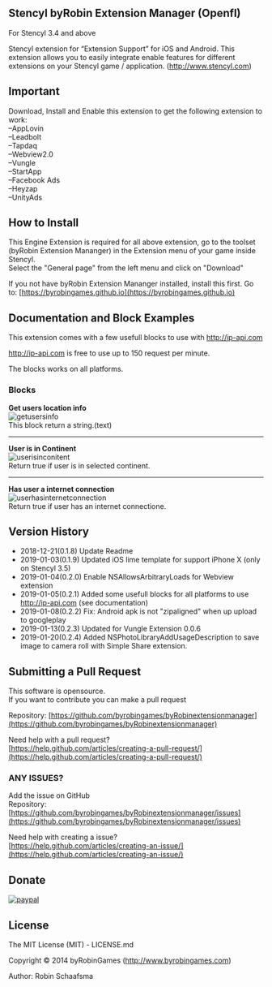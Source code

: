 ## Stencyl byRobin Extension Manager (Openfl)

For Stencyl 3.4 and above

Stencyl extension for “Extension Support”  for iOS and Android. This extension allows you to easily integrate enable features for different extensions on your Stencyl game / application. (http://www.stencyl.com)

## Important

Download, Install and Enable this extension to get the following extension to work:<br>
–AppLovin<br> 
–Leadbolt<br> 
–Tapdaq<br> 
–Webview2.0<br> 
–Vungle<br> 
–StartApp<br> 
–Facebook Ads<br> 
–Heyzap<br> 
–UnityAds<br> 

## How to Install

This Engine Extension is required for all above extension, go to the toolset (byRobin Extension Mananger) in the Extension menu of your game inside Stencyl.<br/>
Select the "General page" from the left menu and click on "Download"

If you not have byRobin Extension Mananger installed, install this first.
Go to: [https://byrobingames.github.io](https://byrobingames.github.io)

## Documentation and Block Examples

This extension comes with a few usefull blocks to use with http://ip-api.com

http://ip-api.com is free to use up to 150 request per minute.

The blocks works on all platforms.

### Blocks

**Get users location info** <br/>
  ![getusersinfo](https://byrobingames.github.io/img/byrobinextensionmanager/getusersinfo.png)<br/>
  This block return a string.(text)
  
  <hr/>
  
  **User is in Continent** <br/>
  ![userisinconitent](https://byrobingames.github.io/img/byrobinextensionmanager/userisinconitent.png)<br/>
  Return true if user is in selected continent.
  
  <hr/>
  
  **Has user a internet connection** <br/>
  ![userhasinternetconnection](https://byrobingames.github.io/img/byrobinextensionmanager/userhasinternetconnection.png)<br/>
  Return true if user has an internet connectione.
  
## Version History

- 2018-12-21(0.1.8) Update Readme
- 2019-01-03(0.1.9) Updated iOS  lime template for support iPhone X (only on Stencyl 3.5)
- 2019-01-04(0.2.0) Enable NSAllowsArbitraryLoads for Webview extension
- 2019-01-05(0.2.1) Added some usefull blocks for all platforms to use http://ip-api.com (see documentation)
- 2019-01-08(0.2.2) Fix: Android  apk is not "zipaligned"  when up upload to googleplay
- 2019-01-13(0.2.3) Updated for Vungle Extension 0.0.6
- 2019-01-20(0.2.4) Added NSPhotoLibraryAddUsageDescription to save image to camera roll with Simple Share extension.

## Submitting a Pull Request

This software is opensource.<br/>
If you want to contribute you can make a pull request

Repository: [https://github.com/byrobingames/byRobinextensionmanager](https://github.com/byrobingames/byRobinextensionmanager)

Need help with a pull request?<br/>
[https://help.github.com/articles/creating-a-pull-request/](https://help.github.com/articles/creating-a-pull-request/)

### ANY ISSUES?

Add the issue on GitHub<br/>
Repository: [https://github.com/byrobingames/byRobinextensionmanager/issues](https://github.com/byrobingames/byRobinextensionmanager/issues)

Need help with creating a issue?<br/>
[https://help.github.com/articles/creating-an-issue/](https://help.github.com/articles/creating-an-issue/)

## Donate

[![paypal](https://www.paypalobjects.com/en_US/i/btn/btn_donateCC_LG.gif)](https://www.paypal.com/cgi-bin/webscr?cmd=_s-xclick&hosted_button_id=HKLGFCAGKBMFL)<br />


## License

The MIT License (MIT) - LICENSE.md

Copyright © 2014 byRobinGames (http://www.byrobingames.com)

Author: Robin Schaafsma
